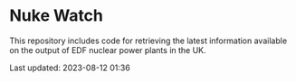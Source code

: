 # Nuke Watch

This repository includes code for retrieving the latest information available on the output of EDF nuclear power plants in the UK.

Last updated: 2023-08-12 01:36